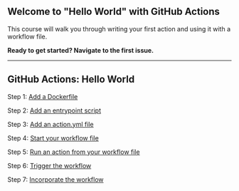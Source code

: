 ## Welcome to "Hello World" with GitHub Actions

This course will walk you through writing your first action and using it with a workflow file. 

**Ready to get started? Navigate to the first issue.**

--------------------------------------------------------------------------------------------------------------------------------------------------------------------

## GitHub Actions: Hello World

Step 1: [Add a Dockerfile](https://github.com/Zi-Tao/hello-github-actions/issues/1)

Step 2: [Add an entrypoint script](https://github.com/Zi-Tao/hello-github-actions/pull/2)

Step 3: [Add an action.yml file](https://github.com/Zi-Tao/hello-github-actions/pull/2)

Step 4: [Start your workflow file](https://github.com/Zi-Tao/hello-github-actions/pull/2)

Step 5: [Run an action from your workflow file](https://github.com/Zi-Tao/hello-github-actions/pull/2)

Step 6: [Trigger the workflow](https://github.com/Zi-Tao/hello-github-actions/pull/2)

Step 7: [Incorporate the workflow](https://github.com/Zi-Tao/hello-github-actions/pull/2)
